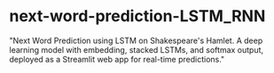 # next-word-prediction-LSTM_RNN
"Next Word Prediction using LSTM on Shakespeare's Hamlet. A deep learning model with embedding, stacked LSTMs, and softmax output, deployed as a Streamlit web app for real-time predictions."
